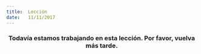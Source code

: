 ```yaml
---
title:  Lección
date:   11/11/2017
---
```


### <center>Todavía estamos trabajando en esta lección. Por favor, vuelva más tarde.</center>